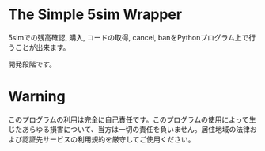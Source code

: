 
# The Simple 5sim Wrapper

5simでの残高確認, 購入, コードの取得, cancel, banをPythonプログラム上で行うことが出来ます。

開発段階です。

# Warning

このプログラムの利用は完全に自己責任です。このプログラムの使用によって生じたあらゆる損害について、当方は一切の責任を負いません。居住地域の法律および認証先サービスの利用規約を厳守してご使用ください。

